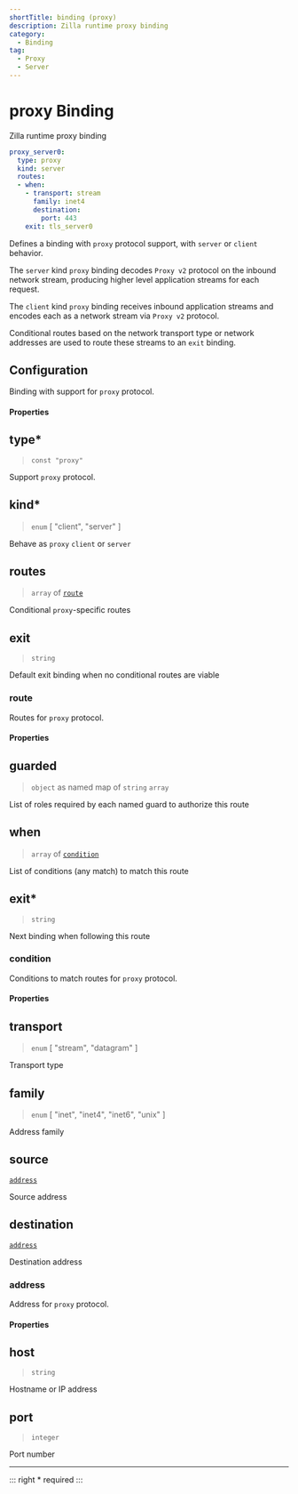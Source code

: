 ```yaml
---
shortTitle: binding (proxy)
description: Zilla runtime proxy binding
category:
  - Binding
tag:
  - Proxy
  - Server
---
```


# proxy Binding

Zilla runtime proxy binding

```yaml {2}
proxy_server0:
  type: proxy
  kind: server
  routes:
  - when:
    - transport: stream
      family: inet4
      destination:
        port: 443
    exit: tls_server0
```

Defines a binding with `proxy` protocol support, with `server` or `client` behavior.

The `server` kind `proxy` binding decodes `Proxy v2` protocol on the inbound network stream, producing higher level application streams for each request.

The `client` kind `proxy` binding receives inbound application streams and encodes each as a network stream via `Proxy v2` protocol.

Conditional routes based on the network transport type or network addresses are used to route these streams to an `exit` binding.

## Configuration

Binding with support for `proxy` protocol.

#### Properties

## type\*

> `const "proxy"`

Support `proxy` protocol.

## kind\*

> `enum` [ "client", "server" ]

Behave as `proxy` `client` or `server`

## routes

> `array` of [`route`](binding-proxy.md#route)

Conditional `proxy`-specific routes

## exit

> `string`

Default exit binding when no conditional routes are viable

### route

Routes for `proxy` protocol.

#### Properties

## guarded

> `object` as named map of `string` `array`

List of roles required by each named guard to authorize this route

## when

> `array` of [`condition`](binding-proxy.md#condition)

List of conditions (any match) to match this route

## exit\*

> `string`

Next binding when following this route

### condition

Conditions to match routes for `proxy` protocol.

#### Properties

## transport

> `enum` [ "stream", "datagram" ]

Transport type

## family

> `enum` [ "inet", "inet4", "inet6", "unix" ]

Address family

## source

[`address`](binding-proxy.md#address)

Source address

## destination

[`address`](binding-proxy.md#address)

Destination address

### address

Address for `proxy` protocol.

#### Properties

## host

> `string`

Hostname or IP address

## port

> `integer`

Port number

---

::: right
\* required
:::
